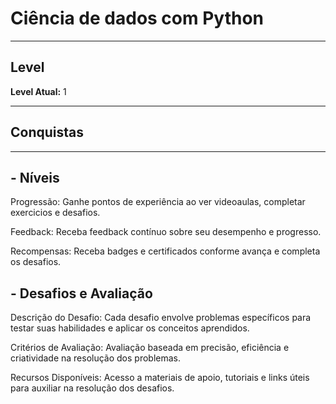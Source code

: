 # Ciência de dados com Python

---
## Level
**Level Atual:** 1

---
## Conquistas


---
## -  Níveis
Progressão: Ganhe pontos de experiência ao ver videoaulas, completar exercicios e desafios. 

Feedback: Receba feedback contínuo sobre seu desempenho e progresso. 

Recompensas: Receba badges e certificados conforme avança e completa os desafios. 

## -  Desafios e Avaliação

Descrição do Desafio: Cada desafio envolve problemas específicos para testar suas habilidades e aplicar os conceitos aprendidos.

Critérios de Avaliação: Avaliação baseada em precisão, eficiência e criatividade na resolução dos problemas.

Recursos Disponíveis: Acesso a materiais de apoio, tutoriais e links úteis para auxiliar na resolução dos desafios.
